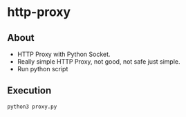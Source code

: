 # http-proxy
## About
* HTTP Proxy with Python Socket.
* Really simple HTTP Proxy, not good, not safe just simple.
* Run python script
## Execution
```
python3 proxy.py
```
